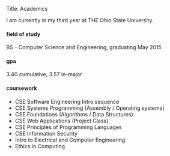 Title: Academics

I am currently in my third year at THE Ohio State University.

#### field of study
BS - Computer Science and Engineering, graduating May 2015

#### gpa
3.40 cumulative, 3.57 in-major

#### coursework
* CSE Software Engineering Intro sequence
* CSE Systems Programming (Assembly / Operating systems)
* CSE Foundations (Algorithms / Data Structures)
* CSE Web Applications (Project Class)
* CSE Principles of Programming Languages
* CSE Information Security
* Intro to Electrical and Computer Engineering
* Ethics in Computing


